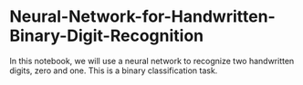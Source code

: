 # Neural-Network-for-Handwritten-Binary-Digit-Recognition
In this notebook, we will use a neural network to recognize two handwritten digits, zero and one. This is a binary classification task.
